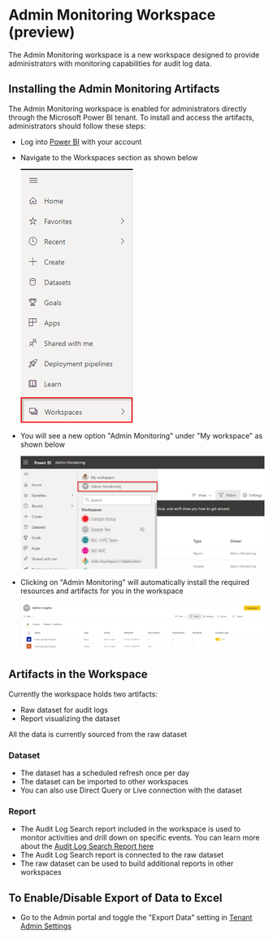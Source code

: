 # Admin Monitoring Workspace (preview)
   
The Admin Monitoring workspace is a new workspace designed to provide administrators with monitoring capabilities for audit log data. 

## Installing the Admin Monitoring Artifacts

The Admin Monitoring workspace is enabled for administrators directly through the Microsoft Power BI tenant. To install and access the artifacts, administrators should follow these steps:

- Log into [Power BI](https://app.powerbi.com/) with your account
- Navigate to the Workspaces section as shown below

  ![Workspaces Tab](media/service-admin-monitoring-workspace/workspaces.png)

- You will see a new option "Admin Monitoring" under "My workspace" as shown below

  ![Admin Monitoring Workspace](media/service-admin-monitoring-workspace/admin-monitoring-workspace.png)

- Clicking on "Admin Monitoring" will automatically install the required resources and artifacts for you in the workspace

  ![Installed Artifacts](media/service-admin-monitoring-workspace/installed-artifacts.png)


## Artifacts in the Workspace

Currently the workspace holds two artifacts:
- Raw dataset for audit logs
- Report visualizing the dataset

All the data is currently sourced from the raw dataset

### Dataset

- The dataset has a scheduled refresh once per day
- The dataset can be imported to other workspaces
- You can also use Direct Query or Live connection with the dataset


### Report

- The Audit Log Search report included in the workspace is used to monitor activities and drill down on specific events. You can learn more about the [Audit Log Search Report here](service-admin-monitoring-audit-log-search.md)
- The Audit Log Search report is connected to the raw dataset
- The raw dataset can be used to build additional reports in other workspaces


## To Enable/Disable Export of Data to Excel

- Go to the Admin portal and toggle the "Export Data" setting in [Tenant Admin Settings](https://docs.microsoft.com/en-us/power-bi/guidance/admin-tenant-settings#export-data)
